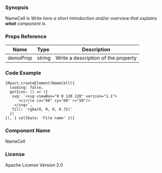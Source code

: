 ### Synopsis

NameCell is 
*Write here a short introduction and/or overview that explains **what** component is.*

### Props Reference

| Name                           | Type                    | Description                                                 |
| ------------------------------ | :---------------------- | ----------------------------------------------------------- |
| demoProp                       | string                  | Write a description of the property                         |

### Code Example

```
{React.createElement(NameCell({
  loading: false,
  getIcon: () => ({ 
   svg: `<svg viewBox="0 0 120 120" version="1.1">
      <circle cx="60" cy="60" r="50"/>
    </svg>`, 
   fill: 'rgba(0, 0, 0, 0.72)' 
  })
}), { cellData: 'File name' })}
```

### Component Name

NameCell

### License

Apache License Version 2.0

